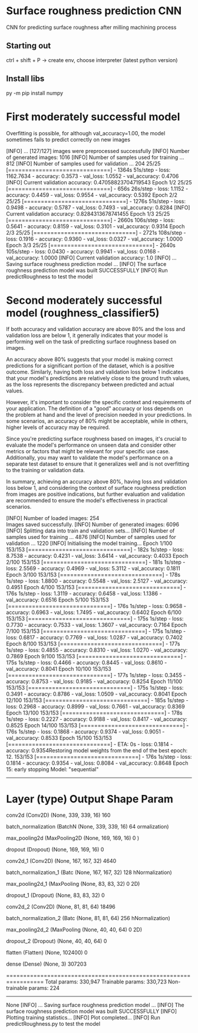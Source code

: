 # Surface roughness prediction CNN

CNN for predicting surface roughness after milling machining process

## Starting out

ctrl + shift + P -> create env, choose interpreter (latest python version)

## Install libs

py -m pip install numpy

# First moderately successful model

Overfitting is possible, for although val_accuracy=1.00, the model sometimes fails to predict correctly on new images

[INFO] ... [127/127] images were preprocessed successfully
[INFO] Number of generated images: 1016
[INFO] Number of samples used for training ... 812
[INFO] Number of samples used for validation ... 204
25/25 [==============================] - 1364s 51s/step - loss: 1162.7634 - accuracy: 0.3573 - val_loss: 1.0552 - val_accuracy: 0.4706
[INFO] Current validation accuracy: 0.47058823704719543
Epoch 1/2
25/25 [==============================] - 656s 26s/step - loss: 1.1152 - accuracy: 0.4459 - val_loss: 0.9554 - val_accuracy: 0.5392
Epoch 2/2
25/25 [==============================] - 1276s 51s/step - loss: 0.9498 - accuracy: 0.5787 - val_loss: 0.7493 - val_accuracy: 0.8284
[INFO] Current validation accuracy: 0.8284313678741455
Epoch 1/3
25/25 [==============================] - 2660s 106s/step - loss: 0.5641 - accuracy: 0.8159 - val_loss: 0.3101 - val_accuracy: 0.9314
Epoch 2/3
25/25 [==============================] - 2721s 108s/step - loss: 0.1916 - accuracy: 0.9360 - val_loss: 0.0327 - val_accuracy: 1.0000
Epoch 3/3
25/25 [==============================] - 2640s 105s/step - loss: 0.0430 - accuracy: 0.9941 - val_loss: 0.0168 - val_accuracy: 1.0000
[INFO] Current validation accuracy: 1.0
[INFO] ... Saving surface roughness prediction model ...
[INFO] The surface roughness prediction model was built SUCCESSFULLY
[INFO] Run predictRoughness to test the model

# Second moderately successful model (roughness_classifier5)

If both accuracy and validation accuracy are above 80% and the loss and validation loss are below 1, it generally indicates that your model is performing well on the task of predicting surface roughness based on images.

An accuracy above 80% suggests that your model is making correct predictions for a significant portion of the dataset, which is a positive outcome. Similarly, having both loss and validation loss below 1 indicates that your model's predictions are relatively close to the ground truth values, as the loss represents the discrepancy between predicted and actual values.

However, it's important to consider the specific context and requirements of your application. The definition of a "good" accuracy or loss depends on the problem at hand and the level of precision needed in your predictions. In some scenarios, an accuracy of 80% might be acceptable, while in others, higher levels of accuracy may be required.

Since you're predicting surface roughness based on images, it's crucial to evaluate the model's performance on unseen data and consider other metrics or factors that might be relevant for your specific use case. Additionally, you may want to validate the model's performance on a separate test dataset to ensure that it generalizes well and is not overfitting to the training or validation data.

In summary, achieving an accuracy above 80%, having loss and validation loss below 1, and considering the context of surface roughness prediction from images are positive indications, but further evaluation and validation are recommended to ensure the model's effectiveness in practical scenarios.

[INFO] Number of loaded images: 254  
Images saved successfully.
[INFO] Number of generated images: 6096
[INFO] Splitting data into train and validation sets...
[INFO] Number of samples used for training ... 4876
[INFO] Number of samples used for validation ... 1220
[INFO] Initialising the model training...
Epoch 1/100
153/153 [==============================] - 182s 1s/step - loss: 8.7538 - accuracy: 0.4231 - val_loss: 3.6414 - val_accuracy: 0.4033
Epoch 2/100
153/153 [==============================] - 181s 1s/step - loss: 2.5569 - accuracy: 0.4969 - val_loss: 5.3112 - val_accuracy: 0.1811
Epoch 3/100
153/153 [==============================] - 178s 1s/step - loss: 1.8800 - accuracy: 0.5548 - val_loss: 2.5127 - val_accuracy: 0.4951
Epoch 4/100
153/153 [==============================] - 176s 1s/step - loss: 1.3119 - accuracy: 0.6458 - val_loss: 1.1386 - val_accuracy: 0.6516
Epoch 5/100
153/153 [==============================] - 176s 1s/step - loss: 0.9658 - accuracy: 0.6963 - val_loss: 1.7495 - val_accuracy: 0.6402
Epoch 6/100
153/153 [==============================] - 175s 1s/step - loss: 0.7730 - accuracy: 0.7533 - val_loss: 1.3607 - val_accuracy: 0.7164
Epoch 7/100
153/153 [==============================] - 175s 1s/step - loss: 0.6817 - accuracy: 0.7769 - val_loss: 1.0287 - val_accuracy: 0.7402
Epoch 8/100
153/153 [==============================] - 177s 1s/step - loss: 0.4855 - accuracy: 0.8310 - val_loss: 1.0270 - val_accuracy: 0.7869
Epoch 9/100
153/153 [==============================] - 175s 1s/step - loss: 0.4466 - accuracy: 0.8445 - val_loss: 0.8610 - val_accuracy: 0.8041
Epoch 10/100
153/153 [==============================] - 177s 1s/step - loss: 0.3455 - accuracy: 0.8753 - val_loss: 0.9185 - val_accuracy: 0.8254
Epoch 11/100
153/153 [==============================] - 175s 1s/step - loss: 0.3491 - accuracy: 0.8786 - val_loss: 1.0509 - val_accuracy: 0.8041
Epoch 12/100
153/153 [==============================] - 185s 1s/step - loss: 0.2968 - accuracy: 0.8999 - val_loss: 0.7661 - val_accuracy: 0.8369
Epoch 13/100
153/153 [==============================] - 178s 1s/step - loss: 0.2227 - accuracy: 0.9188 - val_loss: 0.8417 - val_accuracy: 0.8525
Epoch 14/100
153/153 [==============================] - 176s 1s/step - loss: 0.1868 - accuracy: 0.9374 - val_loss: 0.9051 - val_accuracy: 0.8533
Epoch 15/100
153/153 [==============================] - ETA: 0s - loss: 0.1814 - accuracy: 0.9354Restoring model weights from the end of the best epoch: 12.
153/153 [==============================] - 176s 1s/step - loss: 0.1814 - accuracy: 0.9354 - val_loss: 0.8084 - val_accuracy: 0.8648
Epoch 15: early stopping
Model: "sequential"

---

# Layer (type) Output Shape Param

conv2d (Conv2D) (None, 339, 339, 16) 160

batch_normalization (BatchN (None, 339, 339, 16) 64
ormalization)

max_pooling2d (MaxPooling2D (None, 169, 169, 16) 0
)

dropout (Dropout) (None, 169, 169, 16) 0

conv2d_1 (Conv2D) (None, 167, 167, 32) 4640

batch_normalization_1 (Batc (None, 167, 167, 32) 128
hNormalization)

max_pooling2d_1 (MaxPooling (None, 83, 83, 32) 0
2D)

dropout_1 (Dropout) (None, 83, 83, 32) 0

conv2d_2 (Conv2D) (None, 81, 81, 64) 18496

batch_normalization_2 (Batc (None, 81, 81, 64) 256
hNormalization)

max_pooling2d_2 (MaxPooling (None, 40, 40, 64) 0
2D)

dropout_2 (Dropout) (None, 40, 40, 64) 0

flatten (Flatten) (None, 102400) 0

dense (Dense) (None, 3) 307203

=================================================================
Total params: 330,947
Trainable params: 330,723
Non-trainable params: 224

---

None
[INFO] ... Saving surface roughness prediction model ...
[INFO] The surface roughness prediction model was built SUCCESSFULLY
[INFO] Plotting training statistics...
[INFO] Plot completed...
[INFO] Run predictRoughness.py to test the model
